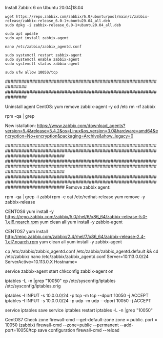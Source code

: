 Install Zabbix 6 on Ubuntu 20.04|18.04
```
wget https://repo.zabbix.com/zabbix/6.0/ubuntu/pool/main/z/zabbix-release/zabbix-release_6.0-1+ubuntu20.04_all.deb
sudo dpkg -i zabbix-release_6.0-1+ubuntu20.04_all.deb
```
```
sudo apt update
sudo apt install zabbix-agent
```
```
nano /etc/zabbix/zabbix_agentd.conf
```
```
sudo systemctl restart zabbix-agent
sudo systemctl enable zabbix-agent
sudo systemctl status zabbix-agent
```
```
sudo ufw allow 10050/tcp
```
################################################################
################################################################

Uninstall agent CentOS:
yum remove zabbix-agent -y
cd /etc
rm -rf zabbix

rpm -qa | grep 


New istallation:
https://www.zabbix.com/download_agents?version=5.4&release=5.4.2&os=Linux&os_version=3.0&hardware=amd64&encryption=No+encryption&packaging=Archive&show_legacy=0

######################################################################################################################################
######################################################################################################################################
######################################################################################################################################
Remove zabbix agent:

rpm -qa | grep -i zabbi
rpm -e
cat /etc/redhat-release
yum remove -y zabbix-release

CENTOS6 
yum install -y https://repo.zabbix.com/zabbix/5.0/rhel/6/x86_64/zabbix-release-5.0-1.el6.noarch.rpm
yum clean all
yum install -y zabbix-agent

CENTOS7
yum install http://repo.zabbix.com/zabbix/2.4/rhel/7/x86_64/zabbix-release-2.4-1.el7.noarch.rpm
yum clean all
yum install -y zabbix-agent

cp /etc/zabbix/zabbix_agentd.conf /etc/zabbix/zabbix_agentd.default && cd /etc/zabbix/
	nano /etc/zabbix/zabbix_agentd.conf
		Server=10.113.0.0/24
		ServerActive=10.113.0.X
		Hostname=

service zabbix-agent start
chkconfig zabbix-agent on

iptables -L -n |grep "10050"
cp /etc/sysconfig/iptables /etc/sysconfig/iptables.orig

iptables -I INPUT -s 10.0.0.0/24 -p tcp -m tcp --dport 10050 -j ACCEPT
iptables -I INPUT -s 10.0.0.0/24 -p udp -m udp --dport 10050 -j ACCEPT


service iptables save
service iptables restart
iptables -L -n |grep "10050"


CentOS7
Check zone
firewall-cmd --get-default-zone
zone = public.
port = 10050 (zabbix)
	firewall-cmd --zone=public --permanent --add-port=10050/tcp
 save configuration
	firewall-cmd --reload
